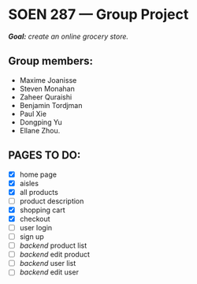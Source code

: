 # SOEN 287 — Group Project
_**Goal:** create an online grocery store._
## Group members:
* Maxime Joanisse
* Steven Monahan
* Zaheer Quraishi
* Benjamin Tordjman
* Paul Xie
* Dongping Yu
* Ellane Zhou.
## PAGES TO DO:
- [x] home page
- [x] aisles 
- [x] all products 
- [ ] product description 
- [x] shopping cart
- [x] checkout
- [ ] user login 
- [ ] sign up 
- [ ] _backend_ product list
- [ ] _backend_ edit product
- [ ] _backend_ user list
- [ ] _backend_ edit user
